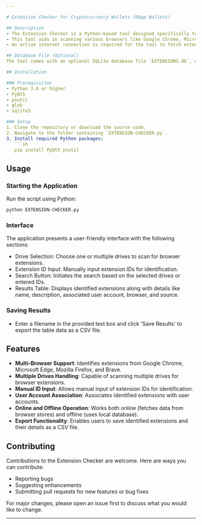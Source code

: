 ```yaml
---

# Extension Checker for Cryptocurrency Wallets (DApp Wallets)

## Description
- The Extension Checker is a Python-based tool designed specifically to identify and analyze Cryptocurrency wallets operating as browser extensions, commonly known as Decentralized Application (DApp) wallets. 
- This tool aids in scanning various browsers like Google Chrome, Microsoft Edge, Mozilla Firefox, and Brave to find extensions that might be DApp wallets. It's particularly useful for digital forensics purposes to track and audit such wallets across different browsers and user accounts. 
- An active internet connection is required for the tool to fetch extension names and descriptions directly from the respective browser add-on stores, ensuring up-to-date and accurate identification.

## Database File (Optional)
The tool comes with an optional SQLite database file `EXTENSIONS.db`, which contains a comprehensive list of known DApp Chrome extensions. While not mandatory, utilizing this database can enhance the tool's effectiveness in offline mode, offering a broader range of extension identification without needing to access online browser stores.

## Installation

### Prerequisites
- Python 3.8 or higher
- PyQt5
- psutil
- glob
- sqlite3

### Setup
1. Clone the repository or download the source code.
2. Navigate to the folder containing `EXTENSION-CHECKER.py`.
3. Install required Python packages:
   ```sh
   pip install PyQt5 psutil
   ```

## Usage

### Starting the Application
Run the script using Python:
```sh
python EXTENSION-CHECKER.py
```

### Interface
The application presents a user-friendly interface with the following sections:
- Drive Selection: Choose one or multiple drives to scan for browser extensions.
- Extension ID Input: Manually input extension IDs for identification.
- Search Button: Initiates the search based on the selected drives or entered IDs.
- Results Table: Displays identified extensions along with details like name, description, associated user account, browser, and source.

### Saving Results
- Enter a filename in the provided text box and click 'Save Results' to export the table data as a CSV file.

## Features

- **Multi-Browser Support**: Identifies extensions from Google Chrome, Microsoft Edge, Mozilla Firefox, and Brave.
- **Multiple Drives Handling**: Capable of scanning multiple drives for browser extensions.
- **Manual ID Input**: Allows manual input of extension IDs for identification.
- **User Account Association**: Associates identified extensions with user accounts.
- **Online and Offline Operation**: Works both online (fetches data from browser stores) and offline (uses local database).
- **Export Functionality**: Enables users to save identified extensions and their details as a CSV file.

## Contributing

Contributions to the Extension Checker are welcome. Here are ways you can contribute:
- Reporting bugs
- Suggesting enhancements
- Submitting pull requests for new features or bug fixes

For major changes, please open an issue first to discuss what you would like to change.

---
```

